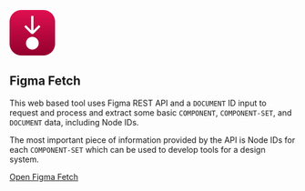 ![Figma Fetch Logo](assets/ff-icon.svg)

## Figma Fetch

This web based tool uses Figma REST API and a `DOCUMENT` ID input to request and process and extract some basic `COMPONENT`, `COMPONENT-SET`, and `DOCUMENT` data, including Node IDs.

The most important piece of information provided by the API is Node IDs for each `COMPONENT-SET` which can be used to develop tools for a design system.

[Open Figma Fetch](https://ehxter.github.io/FigmaFetch/)

